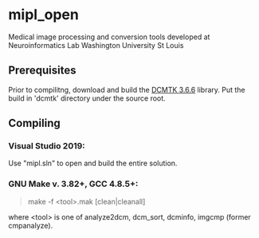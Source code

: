 # mipl_open
Medical image processing and conversion tools developed at Neuroinformatics Lab Washington University St Louis

## Prerequisites
Prior to compilitng, download and build the <a href="https://dicom.offis.de">DCMTK 3.6.6</a> library. Put the build in 'dcmtk' directory under the source root.

## Compiling
### Visual Studio 2019:
Use "mipl.sln" to open and build the entire solution.

### GNU Make v. 3.82+, GCC 4.8.5+:
>make -f \<tool\>.mak [clean|cleanall]<br>
  
where \<tool\> is one of analyze2dcm, dcm_sort, dcminfo, imgcmp (former cmpanalyze).<br>

